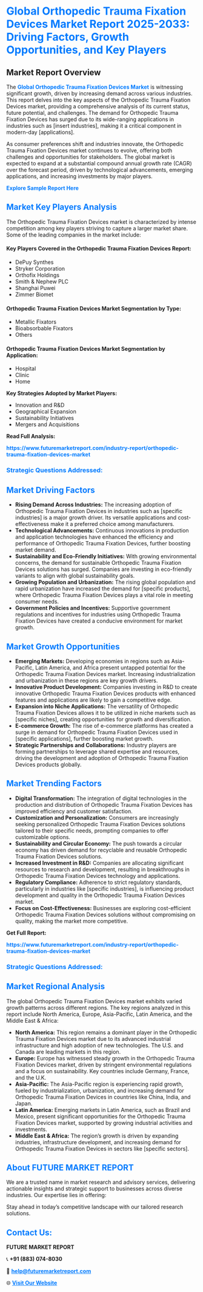 <h1 style="color: #007BFF;">Global Orthopedic Trauma Fixation Devices Market Report 2025-2033: Driving Factors, Growth Opportunities, and Key Players</h1>

<section id="overview">
<h2>Market Report Overview</h2>
<p>The <a href="https://www.futuremarketreport.com/industry-report/orthopedic-trauma-fixation-devices-market" style="color: #007BFF; text-decoration: none;"><strong>Global Orthopedic Trauma Fixation Devices Market</strong></a> is witnessing significant growth, driven by increasing demand across various industries. This report delves into the key aspects of the Orthopedic Trauma Fixation Devices market, providing a comprehensive analysis of its current status, future potential, and challenges. The demand for Orthopedic Trauma Fixation Devices has surged due to its wide-ranging applications in industries such as [insert industries], making it a critical component in modern-day [applications].</p>
<p>As consumer preferences shift and industries innovate, the Orthopedic Trauma Fixation Devices market continues to evolve, offering both challenges and opportunities for stakeholders. The global market is expected to expand at a substantial compound annual growth rate (CAGR) over the forecast period, driven by technological advancements, emerging applications, and increasing investments by major players.</p>
</section>

<section id="overview">
<p><a href="https://www.futuremarketreport.com/request-sample/reportId=64787" style="color: #007BFF; text-decoration: none;"><strong>Explore Sample Report Here</strong></a></p>
</section>

<section id="key-players">
<h2 style="color: #007BFF;">Market Key Players Analysis</h2>
<p>The Orthopedic Trauma Fixation Devices market is characterized by intense competition among key players striving to capture a larger market share. Some of the leading companies in the market include:</p>
<h4>Key Players Covered in the Orthopedic Trauma Fixation Devices Report:</h4>
<ul><li>DePuy Synthes</li><li>Stryker Corporation</li><li>Orthofix Holdings</li><li>Smith &amp; Nephew PLC</li><li>Shanghai Puwei</li><li>Zimmer Biomet</li></ul>
<h4>Orthopedic Trauma Fixation Devices Market Segmentation by Type:</h4>
<ul><li>Metallic Fixators</li><li>Bioabsorbable Fixators</li><li>Others</li></ul>

<h4>Orthopedic Trauma Fixation Devices Market Segmentation by Application:</h4>
<ul><li>Hospital</li><li>Clinic</li><li>Home</li></ul>
<p><strong>Key Strategies Adopted by Market Players:</strong></p>
<ul>
<li>Innovation and R&D</li>
<li>Geographical Expansion</li>
<li>Sustainability Initiatives</li>
<li>Mergers and Acquisitions</li>
</ul>
</section>

<section>
<p><strong>Read Full Analysis: </strong></p><a href="https://www.futuremarketreport.com/industry-report/orthopedic-trauma-fixation-devices-market" style="color: #007BFF; text-decoration: none;"><strong>https://www.futuremarketreport.com/industry-report/orthopedic-trauma-fixation-devices-market</strong></a>
<h3 style="color: #007BFF;">Strategic Questions Addressed:</h3>
</section>

<section id="driving-factors">
<h2 style="color: #007BFF;">Market Driving Factors</h2>
<ul>
<li><strong>Rising Demand Across Industries:</strong> The increasing adoption of Orthopedic Trauma Fixation Devices in industries such as [specific industries] is a major growth driver. Its versatile applications and cost-effectiveness make it a preferred choice among manufacturers.</li>
<li><strong>Technological Advancements:</strong> Continuous innovations in production and application technologies have enhanced the efficiency and performance of Orthopedic Trauma Fixation Devices, further boosting market demand.</li>
<li><strong>Sustainability and Eco-Friendly Initiatives:</strong> With growing environmental concerns, the demand for sustainable Orthopedic Trauma Fixation Devices solutions has surged. Companies are investing in eco-friendly variants to align with global sustainability goals.</li>
<li><strong>Growing Population and Urbanization:</strong> The rising global population and rapid urbanization have increased the demand for [specific products], where Orthopedic Trauma Fixation Devices plays a vital role in meeting consumer needs.</li>
<li><strong>Government Policies and Incentives:</strong> Supportive government regulations and incentives for industries using Orthopedic Trauma Fixation Devices have created a conducive environment for market growth.</li>
</ul>
</section>

<section id="growth-opportunities">
<h2 style="color: #007BFF;">Market Growth Opportunities</h2>
<ul>
<li><strong>Emerging Markets:</strong> Developing economies in regions such as Asia-Pacific, Latin America, and Africa present untapped potential for the Orthopedic Trauma Fixation Devices market. Increasing industrialization and urbanization in these regions are key growth drivers.</li>
<li><strong>Innovative Product Development:</strong> Companies investing in R&D to create innovative Orthopedic Trauma Fixation Devices products with enhanced features and applications are likely to gain a competitive edge.</li>
<li><strong>Expansion into Niche Applications:</strong> The versatility of Orthopedic Trauma Fixation Devices allows it to be utilized in niche markets such as [specific niches], creating opportunities for growth and diversification.</li>
<li><strong>E-commerce Growth:</strong> The rise of e-commerce platforms has created a surge in demand for Orthopedic Trauma Fixation Devices used in [specific applications], further boosting market growth.</li>
<li><strong>Strategic Partnerships and Collaborations:</strong> Industry players are forming partnerships to leverage shared expertise and resources, driving the development and adoption of Orthopedic Trauma Fixation Devices products globally.</li>
</ul>
</section>

<section id="trending-factors">
<h2 style="color: #007BFF;">Market Trending Factors</h2>
<ul>
<li><strong>Digital Transformation:</strong> The integration of digital technologies in the production and distribution of Orthopedic Trauma Fixation Devices has improved efficiency and customer satisfaction.</li>
<li><strong>Customization and Personalization:</strong> Consumers are increasingly seeking personalized Orthopedic Trauma Fixation Devices solutions tailored to their specific needs, prompting companies to offer customizable options.</li>
<li><strong>Sustainability and Circular Economy:</strong> The push towards a circular economy has driven demand for recyclable and reusable Orthopedic Trauma Fixation Devices solutions.</li>
<li><strong>Increased Investment in R&D:</strong> Companies are allocating significant resources to research and development, resulting in breakthroughs in Orthopedic Trauma Fixation Devices technology and applications.</li>
<li><strong>Regulatory Compliance:</strong> Adherence to strict regulatory standards, particularly in industries like [specific industries], is influencing product development and quality in the Orthopedic Trauma Fixation Devices market.</li>
<li><strong>Focus on Cost-Effectiveness:</strong> Businesses are exploring cost-efficient Orthopedic Trauma Fixation Devices solutions without compromising on quality, making the market more competitive.</li>
</ul>
</section>

<section>
<p><strong>Get Full Report: </strong></p><a href="https://www.futuremarketreport.com/industry-report/orthopedic-trauma-fixation-devices-market" style="color: #007BFF; text-decoration: none;"><strong>https://www.futuremarketreport.com/industry-report/orthopedic-trauma-fixation-devices-market</strong></a>
<h3 style="color: #007BFF;">Strategic Questions Addressed:</h3>
</section>


<section id="regional-analysis">
<h2 style="color: #007BFF;">Market Regional Analysis</h2>
<p>The global Orthopedic Trauma Fixation Devices market exhibits varied growth patterns across different regions. The key regions analyzed in this report include North America, Europe, Asia-Pacific, Latin America, and the Middle East & Africa:</p>
<ul>
<li><strong>North America:</strong> This region remains a dominant player in the Orthopedic Trauma Fixation Devices market due to its advanced industrial infrastructure and high adoption of new technologies. The U.S. and Canada are leading markets in this region.</li>
<li><strong>Europe:</strong> Europe has witnessed steady growth in the Orthopedic Trauma Fixation Devices market, driven by stringent environmental regulations and a focus on sustainability. Key countries include Germany, France, and the U.K.</li>
<li><strong>Asia-Pacific:</strong> The Asia-Pacific region is experiencing rapid growth, fueled by industrialization, urbanization, and increasing demand for Orthopedic Trauma Fixation Devices in countries like China, India, and Japan.</li>
<li><strong>Latin America:</strong> Emerging markets in Latin America, such as Brazil and Mexico, present significant opportunities for the Orthopedic Trauma Fixation Devices market, supported by growing industrial activities and investments.</li>
<li><strong>Middle East & Africa:</strong> The region’s growth is driven by expanding industries, infrastructure development, and increasing demand for Orthopedic Trauma Fixation Devices in sectors like [specific sectors].</li>
</ul>
</section>

<footer>
<h2 style="color: #007BFF;">About FUTURE MARKET REPORT</h2>
<p>We are a trusted name in market research and advisory services, delivering actionable insights and strategic support to businesses across diverse industries. Our expertise lies in offering:</p>

<p>Stay ahead in today’s competitive landscape with our tailored research solutions.</p>

<h2 style="color: #007BFF;">Contact Us:</h2>
<p><strong>FUTURE MARKET REPORT</strong></p>
<p>📞 <strong>+91 (883) 074-8030</strong></p>
<p>📧 <strong><a href="mailto:help@futuremarketreport.com" style="color: #007BFF;">help@futuremarketreport.com</a></strong></p>
<p>🌐 <strong><a href="https://www.futuremarketreport.com/" style="color: #007BFF;">Visit Our Website</a></strong></p>
</footer>